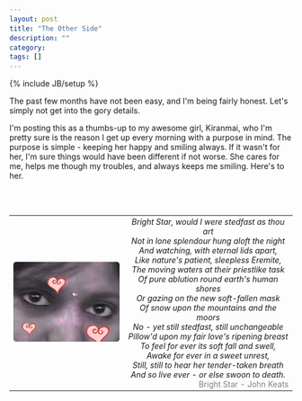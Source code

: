 ```yaml
---
layout: post
title: "The Other Side"
description: ""
category:
tags: []
---
```

{% include JB/setup %}

The past few months have not been easy, and I'm being fairly honest. Let's simply not get into the gory details.

I'm posting this as a thumbs-up to my awesome girl, Kiranmai, who I'm pretty sure is the reason I get up every morning with a purpose in mind.
The purpose is simple - keeping her happy and smiling always.
If it wasn't for her, I'm sure things would have been different if not worse.
She cares for me, helps me though my troubles, and always keeps me smiling. Here's to her.


<br />
<br />
<style type="text/css">
  img {
    border-radius: 5px;
  }
  .imgcontainer {
    text-align: center;
  }
  .poemline {
    text-align: center;
    font-style: italic;
  }
  .poemnote {
    color: gray;
    text-align: right;
  }
</style>
<table width="100%" border="0px">
<tr>
  <td class="imgcontainer">
    <img src="/assets/images/kiru.img.png" width="200px"/>
  </td>
  <td>
    <div class="poemline">Bright Star, would I were stedfast as thou art</div>
    <div class="poemline">Not in lone splendour hung aloft the night</div>
    <div class="poemline">And watching, with eternal lids apart,    </div>
    <div class="poemline">Like nature's patient, sleepless Eremite, </div>
    <div class="poemline">The moving waters at their priestlike task</div>
    <div class="poemline">Of pure ablution round earth's human shores</div>
    <div class="poemline">Or gazing on the new soft-fallen mask     </div>
    <div class="poemline">Of snow upon the mountains and the moors  </div>
    <div class="poemline">No - yet still stedfast, still unchangeable</div>
    <div class="poemline">Pillow'd upon my fair love's ripening breast</div>
    <div class="poemline">To feel for ever its soft fall and swell, </div>
    <div class="poemline">Awake for ever in a sweet unrest,	    </div>
    <div class="poemline">Still, still to hear her tender-taken breath</div>
    <div class="poemline">And so live ever - or else swoon to death.</div>
    <div class="poemnote">Bright Star - John Keats</div>
  </td>
</tr>
</table>
